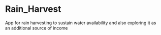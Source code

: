 # Rain_Harvest
App for rain harvesting to sustain water availability and also exploring it as an additional source of income
